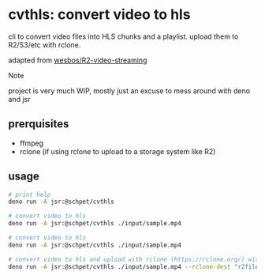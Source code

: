 # cvthls: convert video to hls

cli to convert video files into HLS chunks and a playlist. upload them to
R2/S3/etc with rclone.

adapted from
[wesbos/R2-video-streaming](https://github.com/wesbos/R2-video-streaming)

> [!NOTE]
> project is very much WIP, mostly just an excuse to mess around with deno and
> jsr

## prerquisites

- ffmpeg
- rclone (if using rclone to upload to a storage system like R2)

## usage

```bash
# print help
deno run -A jsr:@schpet/cvthls

# convert video to hls
deno run -A jsr:@schpet/cvthls ./input/sample.mp4

# convert video to hls
deno run -A jsr:@schpet/cvthls ./input/sample.mp4

# convert video to hls and upload with rclone (https://rclone.org/) with a uuid
deno run -A jsr:@schpet/cvthls ./input/sample.mp4 --rclone-dest "r2files:streaming-video/cvthls" -u
```
